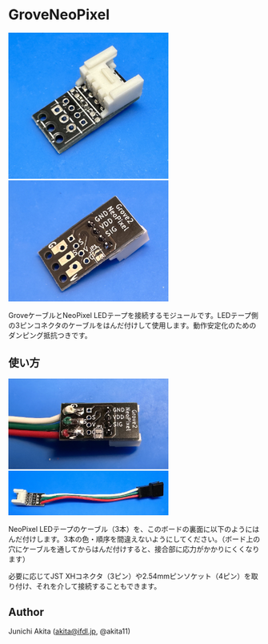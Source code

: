 # GroveNeoPixel

<img src="https://github.com/akita11/GroveNeoPixel/blob/main/GroveNeoPixel.jpg" width="320px">

<img src="https://github.com/akita11/GroveNeoPixel/blob/main/GroveNeoPixel_back.jpg" width="320px">

GroveケーブルとNeoPixel LEDテープを接続するモジュールです。LEDテープ側の3ピンコネクタのケーブルをはんだ付けして使用します。動作安定化のためのダンピング抵抗つきです。

## 使い方

<img src="https://github.com/akita11/GroveNeoPixel/blob/main/GroveNeoPixel_wiring1.jpg" width="320px">

<img src="https://github.com/akita11/GroveNeoPixel/blob/main/GroveNeoPixel_wiring2.jpg" width="320px">

NeoPixel LEDテープのケーブル（3本）を、このボードの裏面に以下のようにはんだ付けします。3本の色・順序を間違えないようにしてください。（ボード上の穴にケーブルを通してからはんだ付けすると、接合部に応力がかかりにくくなります）

必要に応じてJST XHコネクタ（3ピン）や2.54mmピンソケット（4ピン）を取り付け、それを介して接続することもできます。


## Author

Junichi Akita (akita@ifdl.jp, @akita11)
